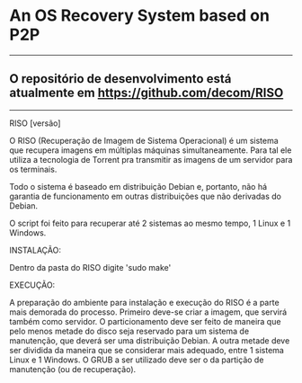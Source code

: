 # An OS Recovery System based on P2P

---

## O repositório de desenvolvimento está atualmente em https://github.com/decom/RISO

---

RISO [versão]

O RISO (Recuperação de Imagem de Sistema Operacional) é um sistema que recupera imagens em múltiplas máquinas simultaneamente. Para tal ele utiliza a tecnologia de Torrent pra transmitir as imagens de um servidor para os terminais.

Todo o sistema é baseado em distribuição Debian e, portanto, não há garantia de funcionamento em outras distribuições que não derivadas do Debian.

O script foi feito para recuperar até 2 sistemas ao mesmo tempo, 1 Linux e 1 Windows.

INSTALAÇÃO:

Dentro da pasta do RISO digite 'sudo make'

EXECUÇÃO:

A preparação do ambiente para instalação e execução do RISO é a parte mais demorada do processo. Primeiro deve-se criar a imagem, que servirá também como servidor. O particionamento deve ser feito de maneira que pelo menos metade do disco seja reservado para um sistema de manutenção, que deverá ser uma distribuição Debian. A outra metade deve ser dividida da maneira que se considerar mais adequado, entre 1 sistema Linux e 1 Windows. O GRUB a ser utilizado deve ser o da partição de manutenção (ou de recuperação).
